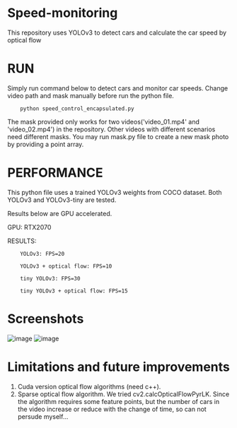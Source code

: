 # Speed-monitoring
This repository uses YOLOv3 to detect cars and calculate the car speed by optical flow

# RUN
Simply run command below to detect cars and monitor car speeds. Change video path and mask manually before run the python file. 

        python speed_control_encapsulated.py 

The mask provided only works for two videos('video_01.mp4' and 'video_02.mp4') in the repository. Other videos with different scenarios need different masks. You may run mask.py file to create a new mask photo by providing a point array.

# PERFORMANCE
This python file uses a trained YOLOv3 weights from COCO dataset. Both YOLOv3 and YOLOv3-tiny are tested. 

Results below are GPU accelerated. 

GPU: RTX2070

RESULTS:
    
        YOLOv3: FPS=20
    
        YOLOv3 + optical flow: FPS=10

        tiny YOLOv3: FPS=30
    
        tiny YOLOv3 + optical flow: FPS=15
    
# Screenshots
![image](https://user-images.githubusercontent.com/45188716/143729724-3d50c091-e46c-4587-948d-7989de5ed1d4.png)
![image](https://user-images.githubusercontent.com/45188716/143729805-9cfd1809-29c6-4cbd-926a-5913399cb9b4.png)

# Limitations and future improvements
1. Cuda version optical flow algorithms (need c++). 
2. Sparse optical flow algorithm. We tried cv2.calcOpticalFlowPyrLK. Since the algorithm requires some feature points, but the number of cars in the video increase or reduce with the change of time, so can not persude myself...
